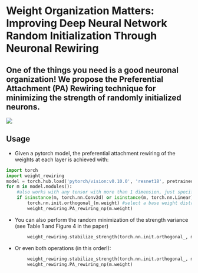# Weight Organization Matters: Improving Deep Neural Network Random Initialization Through Neuronal Rewiring

## One of the things you need is a good neuronal organization! We propose the Preferential Attachment (PA) Rewiring technique for minimizing the strength of randomly initialized neurons.

![](https://github.com/scabini/network_science_weights/blob/main/rewiring_video.gif)



## Usage

- Given a pytorch model, the preferential attachment rewiring of the weights at each layer is achieved with:

```python
import torch
import weight_rewiring
model = torch.hub.load('pytorch/vision:v0.10.0', 'resnet18', pretrained=False, verbose =False)
for m in model.modules():
    #also works with any tensor with more than 1 dimension, just specify it here
    if isinstance(m, torch.nn.Conv2d) or isinstance(m, torch.nn.Linear): 
        torch.nn.init.orthogonal_(m.weight) #select a base weight distribution
        weight_rewiring.PA_rewiring_np(m.weight)
```

- You can also perform the random minimization of the strength variance (see Table 1 and Figure 4 in the paper)

```python
        weight_rewiring.stabilize_strength(torch.nn.init.orthogonal_, m.weight)
```

- Or even both operations (in this order!):

```python
        weight_rewiring.stabilize_strength(torch.nn.init.orthogonal_, m.weight)
        weight_rewiring.PA_rewiring_np(m.weight)
```
